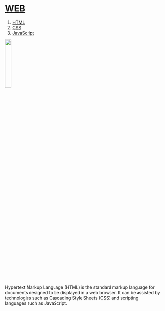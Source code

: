 <!DOCTYPE html>
<html>

<head>
    <title>
        Welcome to WEB world
    </title>
    <meta charset="utf-8">

</head>

<body>
    <h1><a href="web.html" target= >WEB</a></h1>
    <ol>
        <li><a href="1.html" target="_blank" title="Web-HTML">HTML</a></li>
        <li><a href="2.html" target="_blank" title="Web-CSS">CSS</a></li>
        <li><a href="3.html" target="_blank" title="Web-JS">JavaScript</a></li>
    </ol>
    <img src="https://encrypted-tbn0.gstatic.com/images?q=tbn%3AANd9GcRzRgD19qMdjAtHrNyJU4b4mi42s8GqGvz8Mw&usqp=CAU.png" width=20%>
    <p>       
        Hypertext Markup Language (HTML) is the standard markup language for documents designed to be displayed in a web browser. It can be assisted by technologies such as Cascading Style Sheets (CSS) and scripting languages such as JavaScript.
    </p>
</body>


</html>
